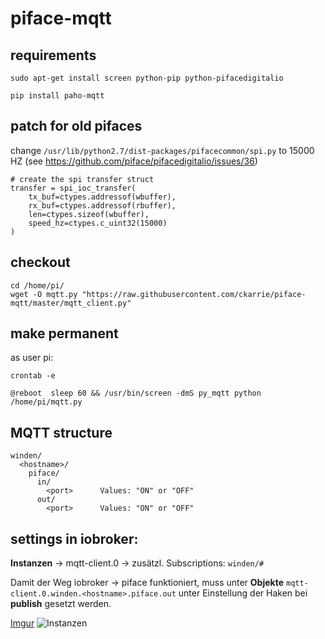 # piface-mqtt

## requirements

`sudo apt-get install screen python-pip python-pifacedigitalio`

`pip install paho-mqtt`

## patch for old pifaces

change `/usr/lib/python2.7/dist-packages/pifacecommon/spi.py` to 15000 HZ (see https://github.com/piface/pifacedigitalio/issues/36)

	# create the spi transfer struct
    transfer = spi_ioc_transfer(
        tx_buf=ctypes.addressof(wbuffer),
        rx_buf=ctypes.addressof(rbuffer),
        len=ctypes.sizeof(wbuffer),
        speed_hz=ctypes.c_uint32(15000)
    )
	
## checkout

```
cd /home/pi/
wget -O mqtt.py "https://raw.githubusercontent.com/ckarrie/piface-mqtt/master/mqtt_client.py"
```

## make permanent

as user pi:

`crontab -e`

`@reboot  sleep 60 && /usr/bin/screen -dmS py_mqtt python /home/pi/mqtt.py`


## MQTT structure

```
winden/
  <hostname>/
    piface/
      in/
        <port>		Values: "ON" or "OFF"
      out/
        <port>		Values: "ON" or "OFF"
```

## settings in iobroker:

**Instanzen** -> mqtt-client.0 -> zusätzl. Subscriptions: `winden/#`

Damit der Weg iobroker -> piface funktioniert, muss unter **Objekte** `mqtt-client.0.winden.<hostname>.piface.out` unter Einstellung der Haken bei **publish** gesetzt werden.

[Imgur](https://imgur.com/R0b1sYs)
![Instanzen](https://i.imgur.com/R0b1sYs.png)
